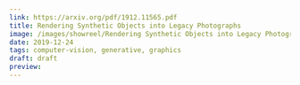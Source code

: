 ```yaml
---
link: https://arxiv.org/pdf/1912.11565.pdf
title: Rendering Synthetic Objects into Legacy Photographs
image: /images/showreel/Rendering Synthetic Objects into Legacy Photographs.jpg
date: 2019-12-24
tags: computer-vision, generative, graphics
draft: draft
preview:
---
```



